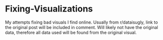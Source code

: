 # Fixing-Visualizations
My attempts fixing bad visuals I find online. Usually from r/dataisugly, link to the original post will be included in comment. Will likely not have the original data, therefore all data used will be found from the original visual. 
